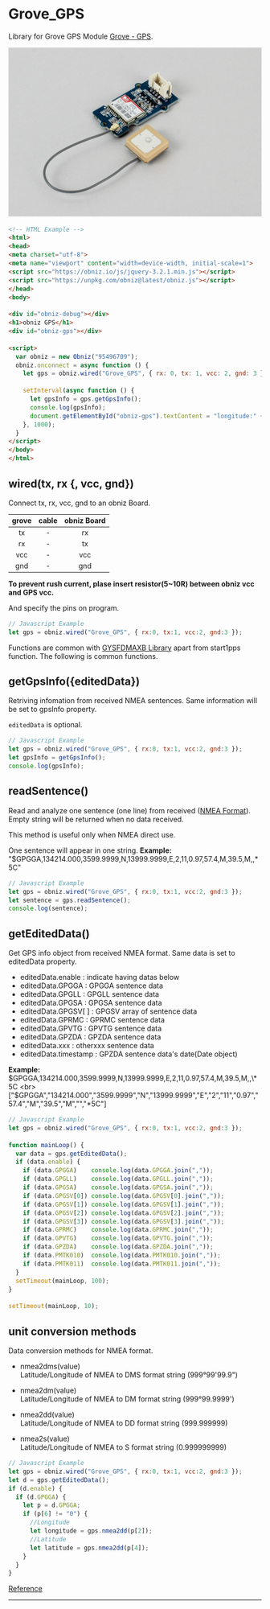 # Grove_GPS

Library for Grove GPS Module [Grove - GPS](https://www.seeedstudio.com/Grove-GPS-p-959.html).

![](image.jpg)


```html
<!-- HTML Example -->
<html>
<head>
<meta charset="utf-8">
<meta name="viewport" content="width=device-width, initial-scale=1">
<script src="https://obniz.io/js/jquery-3.2.1.min.js"></script>
<script src="https://unpkg.com/obniz@latest/obniz.js"></script>
</head>
<body>

<div id="obniz-debug"></div>
<h1>obniz GPS</h1>
<div id="obniz-gps"></div>

<script>
  var obniz = new Obniz("95496709");
  obniz.onconnect = async function () {
    let gps = obniz.wired("Grove_GPS", { rx: 0, tx: 1, vcc: 2, gnd: 3 });

    setInterval(async function () {
      let gpsInfo = gps.getGpsInfo();
      console.log(gpsInfo);
      document.getElementById("obniz-gps").textContent = "longitude:" + gpsInfo.longitude + " latitude:" + gpsInfo.latitude;
    }, 1000);
  }
</script>
</body>
</html>
```

## wired(tx, rx {, vcc, gnd})

Connect tx, rx, vcc, gnd to an obniz Board.

| grove | cable | obniz Board |
|:--:|:--:|:--:|
| tx | - | rx |
| rx | - | tx |
| vcc | - | vcc |
| gnd | - | gnd |


**To prevent rush current, plase insert resistor(5~10R) between obniz vcc and GPS vcc.**

And specify the pins on program.

```javascript
// Javascript Example
let gps = obniz.wired("Grove_GPS", { rx:0, tx:1, vcc:2, gnd:3 });
```

Functions are common with [GYSFDMAXB Library](https://obniz.io/ja/sdk/parts/GYSFDMAXB/README.md) apart from start1pps function.
The following is common functions.

## getGpsInfo({editedData})

Retriving infomation from received NMEA sentences.
Same information will be set to gpsInfo property.

`editedData` is optional.

```javascript
// Javascript Example
let gps = obniz.wired("Grove_GPS", { rx:0, tx:1, vcc:2, gnd:3 });
let gpsInfo = getGpsInfo();
console.log(gpsInfo);

```

## readSentence()

Read and analyze one sentence (one line) from received ([NMEA Format](https://ja.wikipedia.org/wiki/NMEA_0183)).
Empty string will be returned when no data received.

This method is useful only when NMEA direct use.

One sentence will appear in one string.
**Example:** "$GPGGA,134214.000,3599.9999,N,13999.9999,E,2,11,0.97,57.4,M,39.5,M,,\*5C"

```javascript
// Javascript Example
let gps = obniz.wired("Grove_GPS", { rx:0, tx:1, vcc:2, gnd:3 });
let sentence = gps.readSentence();
console.log(sentence);
```

## getEditedData()

Get GPS info object from received NMEA format.
Same data is set to editedData property.

- editedData.enable : indicate having datas below
- editedData.GPGGA : GPGGA sentence data
- editedData.GPGLL : GPGLL sentence data
- editedData.GPGSA : GPGSA sentence data
- editedData.GPGSV[ ] : GPGSV array of sentence data
- editedData.GPRMC : GPRMC sentence data
- editedData.GPVTG : GPVTG sentence data
- editedData.GPZDA : GPZDA sentence data
- editedData.xxx : otherxxx sentence data
- editedData.timestamp : GPZDA sentence data's date(Date object)

**Example:** $GPGGA,134214.000,3599.9999,N,13999.9999,E,2,11,0.97,57.4,M,39.5,M,,\*5C
<br>
["$GPGGA","134214.000","3599.9999","N","13999.9999","E","2","11","0.97","57.4","M","39.5","M","","*5C"]

```javascript
// Javascript Example
let gps = obniz.wired("Grove_GPS", { rx:0, tx:1, vcc:2, gnd:3 });

function mainLoop() {
  var data = gps.getEditedData();
  if (data.enable) {
    if (data.GPGGA)    console.log(data.GPGGA.join(","));
    if (data.GPGLL)    console.log(data.GPGLL.join(","));
    if (data.GPGSA)    console.log(data.GPGSA.join(","));
    if (data.GPGSV[0]) console.log(data.GPGSV[0].join(","));
    if (data.GPGSV[1]) console.log(data.GPGSV[1].join(","));
    if (data.GPGSV[2]) console.log(data.GPGSV[2].join(","));
    if (data.GPGSV[3]) console.log(data.GPGSV[3].join(","));
    if (data.GPRMC)    console.log(data.GPRMC.join(","));
    if (data.GPVTG)    console.log(data.GPVTG.join(","));
    if (data.GPZDA)    console.log(data.GPZDA.join(","));
    if (data.PMTK010)  console.log(data.PMTK010.join(","));
    if (data.PMTK011)  console.log(data.PMTK011.join(","));
  }
  setTimeout(mainLoop, 100);
}

setTimeout(mainLoop, 10);
```


## unit conversion methods

Data conversion methods for NMEA format.

- nmea2dms(value)<br>
Latitude/Longitude of NMEA to DMS format string (999°99'99.9")

- nmea2dm(value)<br>
Latitude/Longitude of NMEA to DM format string (999°99.9999')

- nmea2dd(value)<br>
Latitude/Longitude of NMEA to DD format string (999.999999)

- nmea2s(value)<br>
Latitude/Longitude of NMEA to S format string (0.999999999)


```javascript
// Javascript Example
let gps = obniz.wired("Grove_GPS", { rx:0, tx:1, vcc:2, gnd:3 });
let d = gps.getEditedData();
if (d.enable) {
  if (d.GPGGA) {
    let p = d.GPGGA;
    if (p[6] != "0") {
      //Longitude
      let longitude = gps.nmea2dd(p[2]);
      //Latitude
      let latitude = gps.nmea2dd(p[4]);
    }
  }
}

```

[Reference](https://www.petitmonte.com/robot/howto_gysfdmaxb.html)

---
